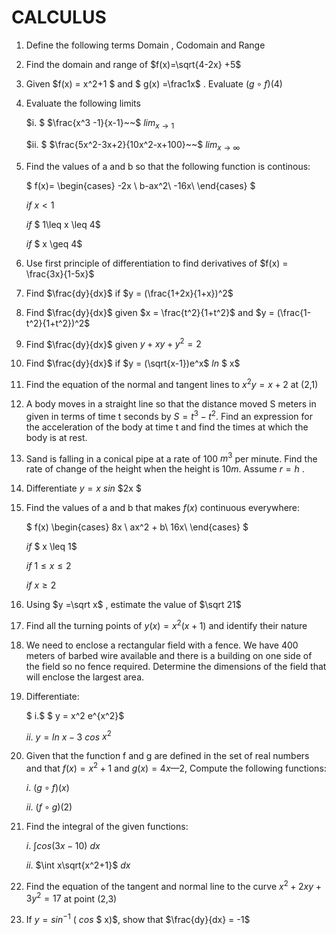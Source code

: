 ﻿# CALCULUS

1.  Define the following terms Domain , Codomain and Range

2.  Find the domain and range of $f(x)=\sqrt{4-2x} +5$

3.  Given $f(x) = x^2+1  $   and  $  g(x) =\frac1x$ . Evaluate $(g\circ f)(4)$

4.  Evaluate the following limits

    $i. $ $\frac{x^3 -1}{x-1}~~$ $lim_{x \to  1}$

    $ii. $ $\frac{5x^2-3x+2}{10x^2-x+100}~~$ $lim_{x \to \infty}$

5.  Find the values of a and b so that the following function is continous:

    $ f(x)= \begin{cases}
    -2x \\
    b-ax^2\\
    -16x\\
    \end{cases}
    $

    $if$ $x < 1$

    $if$ $ 1\leq x \leq 4$

    $if$ $ x \geq 4$

6.  Use first principle of differentiation to find derivatives of $f(x) = \frac{3x}{1-5x}$

7.  Find $\frac{dy}{dx}$ if $y = (\frac{1+2x}{1+x})^2$

8.  Find $\frac{dy}{dx}$ given $x = \frac{t^2}{1+t^2}$ and $y = (\frac{1-t^2}{1+t^2})^2$

9.  Find $\frac{dy}{dx}$ given $y +xy + y^2 =2$

10. Find $\frac{dy}{dx}$ if $y = (\sqrt{x-1})e^x$ $ln$ $ x$

11. Find the equation of the normal and tangent lines to $x^2y = x + 2$ at (2,1)

12. A body moves in a straight line so that the distance moved S meters in given in terms of time t seconds by $S = t^3 -t ^2$. Find an expression for the acceleration of the body at time t and find the times at which the body is at rest.

13. Sand is falling in a conical pipe at a rate of 100 $m^3$ per minute. Find the rate of change of the height when the height is $10m$. Assume $r=h$ .

14. Differentiate $y= x$ $sin$ $2x $

15. Find the values of a and b that makes $f(x)$ continuous everywhere:

    $ f(x) \begin{cases}
    8x \\
    ax^2 + b\\
    16x\\
    \end{cases}
    $

    $if$ $ x \leq 1$

    $if$ $1 \leq x  \leq 2$

    $if$ $x \geq 2$

16. Using $y =\sqrt x$ , estimate the value of $\sqrt 21$

17. Find all the turning points of $y(x) = x^2(x+1)$ and identify their nature

18. We need to enclose a rectangular field with a fence. We have 400 meters of barbed wire available and there is a building on one side of the field so no fence required. Determine the dimensions of the field that will enclose the largest area.

19. Differentiate:

    $ i.$ $ y = x^2 e^{x^2}$

    $ii.$ $y = ln$ $x-3$ $cos$ $x^2$

20. Given that the function f and g are defined in the set of real numbers and that $f(x) = x^2 + 1$ and $g(x) = 4x —2$, Compute the following functions:

    $i.$ $(g \circ f)(x)$

    $ii.$ $(f \circ g)(2)$

21. Find the integral of the given functions:

    $i.$ $\int cos(3x-10)$ $dx$

    $ii.$ $\int x\sqrt{x^2+1}$ $dx$

22. Find the equation of the tangent and normal line to the curve $x^2 + 2xy +3y^2 = 17$ at point (2,3)

23. If $y = sin^{-1}$ $($ $cos$ $ x)$, show that $\frac{dy}{dx} = -1$

